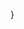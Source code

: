 <script>
   <script>
        function saveCarbonPaste() {
            var formData = [];
            var tableRows = document.querySelectorAll("#carbon_paste_inj tbody tr");
            tableRows.forEach(function (row) {
                var rowData = {
                    DateTime: row.querySelector("input[name='DateTime']").value,
                    Shift: row.querySelector("input[name='Shift']").value,
                    BelowTuyere: row.querySelector("input[name='BelowTuyere']").value,
                    NoOfDrum: row.querySelector("input[name='NoOfDrum']").value
                };
                formData.push(rowData);
            });

            $.ajax({
                url: '/CastHouse/SaveCarbonPasteData', // Adjust controller name if needed
                type: 'POST',
                data: { jsonData: JSON.stringify(formData) },
                success: function (res) {
                    alert("Data saved successfully!");
                },
                error: function (err) {
                    alert("Error saving data");
                }
            });
        }
    </script>
}
</script>
